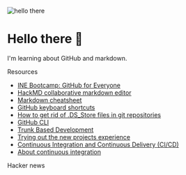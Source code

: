 ![hello there](https://www.ladbible.com/cdn-cgi/image/width=1200,quality=70,format=jpeg,fit=contain,dpr=1/https%3A%2F%2Fs3-images.ladbible.com%2Fs3%2Fcontent%2F792a2e626064e5c4ac1f3b781931ae1b.png)
# Hello there 👋

I'm learning about GitHub and markdown.

Resources
* [INE Bootcamp: GitHub for Everyone](https://my.ine.com/bootcamps/a8897eda-4c14-464b-b40a-0b6aaf25afa7)
* [HackMD collaborative markdown editor](https://hackmd.io/)
* [Markdown cheatsheet](https://www.markdownguide.org/cheat-sheet/)
* [GitHub keyboard shortcuts](https://docs.github.com/en/get-started/using-github/keyboard-shortcuts)
* [How to get rid of .DS_Store files in git repositories](https://code.likeagirl.io/how-to-get-rid-of-ds-store-and-node-modules-in-git-repositories-d37b8a391247)
* [GitHub CLI](https://cli.github.com)
* [Trunk Based Development](https://trunkbaseddevelopment.com)
* [Trying out the new projects experience](https://docs.github.com/en/issues/trying-out-the-new-projects-experience)
* [Continuous Integration and Continuous Delivery (CI/CD)](https://resources.github.com/ci-cd/)
* [About continuous integration](https://docs.github.com/en/actions/automating-builds-and-tests/about-continuous-integration)

Hacker news
<!--START_SECTION:feed-->
<!--END_SECTION:feed-->

<!--
**mattbogenberger/mattbogenberger** is a ✨ _special_ ✨ repository because its `README.md` (this file) appears on your GitHub profile.

Here are some ideas to get you started:

- 🔭 I’m currently working on ...
- 🌱 I’m currently learning ...
- 👯 I’m looking to collaborate on ...
- 🤔 I’m looking for help with ...
- 💬 Ask me about ...
- 📫 How to reach me: ...
- 😄 Pronouns: ...
- ⚡ Fun fact: ...
-->
